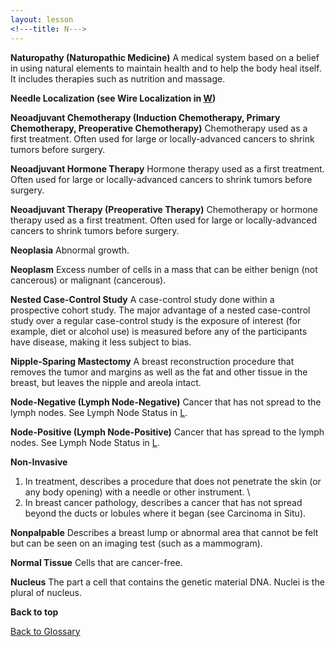 ```yaml
---
layout: lesson
<!---title: N--->
---
```

<a name="top"></a>

**Naturopathy (Naturopathic Medicine)** 
A medical system based on a belief in using natural elements to maintain health and to help the body heal itself. It includes therapies such as nutrition and massage.

**Needle Localization (see Wire Localization in [W](/{{page.root}}/myhthelperEduContent/W/index.html))** 

**Neoadjuvant Chemotherapy (Induction Chemotherapy, Primary Chemotherapy,  Preoperative Chemotherapy)** 
Chemotherapy used as a first treatment. Often used for large or locally-advanced cancers to shrink tumors before surgery.

**Neoadjuvant Hormone Therapy** 
Hormone therapy used as a first treatment. Often used for large or locally-advanced cancers to shrink tumors before surgery.

**Neoadjuvant Therapy (Preoperative  Therapy)** 
Chemotherapy or hormone therapy used as a first treatment. Often used for large or locally-advanced cancers to shrink tumors before surgery.

**Neoplasia** 
Abnormal growth.

**Neoplasm** 
Excess number of cells in a mass that can be either benign (not cancerous) or malignant (cancerous).

**Nested Case-Control Study** 
A case-control study done within a prospective cohort study. The major advantage of a nested case-control study over a regular case-control study is the exposure of interest (for example, diet or alcohol use) is measured before any of the participants have disease, making it less subject to bias.

**Nipple-Sparing Mastectomy** 
A breast reconstruction procedure that removes the tumor and margins as well as the fat and other tissue in the breast, but leaves the nipple and areola intact.

**Node-Negative  (Lymph Node-Negative)** 
Cancer that has not spread to the lymph nodes. See Lymph Node Status in [L](/{{page.root}}/myhthelperEduContent/L/index.html).

**Node-Positive (Lymph Node-Positive)** 
Cancer that has spread to the lymph nodes. See Lymph Node Status in [L](/{{page.root}}/myhthelperEduContent/L/index.html).

**Non-Invasive** 
1. In treatment, describes a procedure that does not penetrate the skin (or any body opening) with a needle or other instrument. \
2. In breast cancer pathology, describes a cancer that has not spread beyond the ducts or lobules where it began (see Carcinoma in Situ).

**Nonpalpable** 
Describes a breast lump or abnormal area that cannot be felt but can be seen on an imaging test (such as a mammogram).

**Normal Tissue** 
Cells that are cancer-free.

**Nucleus** 
The part a cell that contains the genetic material DNA. Nuclei is the plural of nucleus.

**Back to top** 
<!--a href="#top">Back to top of page</a-->
<a href="https://scnslabutsa.github.io/myhthelperEduContent/Glossary/index.html">Back to Glossary</a>

